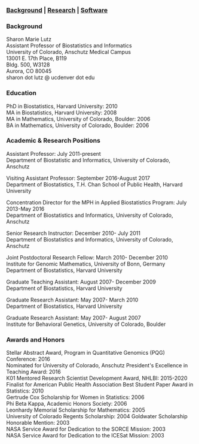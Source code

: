 ### [Background](https://SharonLutz.github.io)  | [Research](https://SharonLutz.github.io/research) | [Software](https://SharonLutz.github.io/software)

### Background
Sharon Marie Lutz  
Assistant Professor of Biostatistics and Informatics  
University of Colorado, Anschutz Medical Campus  
13001 E. 17th Place, B119  
Bldg. 500, W3128  
Aurora, CO 80045 <br>
sharon dot lutz @ ucdenver dot edu

### Education
PhD in Biostatistics, Harvard University: 2010<br>
MA in Biostatistics, Harvard University: 2008<br>
MA in Mathematics, University of Colorado, Boulder: 2006<br>
BA in Mathematics, University of Colorado, Boulder: 2006

### Academic & Research Positions
Assistant Professor: July 2011-present<br>
Department of Biostatistic and Informatics, University of Colorado, Anschutz

Visiting Assistant Professor: September 2016-August 2017<br>
Department of Biostatistics, T.H. Chan School of Public Health, Harvard University

Concentration Director for the MPH in Applied Biostatistics Program: July 2013-May 2016<br>
Department of Biostatistics and Informatics, University of Colorado, Anschutz

Senior Research Instructor: December 2010- July 2011<br>
Department of Biostatistics and Informatics, University of Colorado, Anschutz

Joint Postdoctoral Research Fellow: March 2010- December 2010<br>
Institute for Genomic Mathematics, University of Bonn, Germany<br>
Department of Biostatistics, Harvard University

Graduate Teaching Assistant: August 2007- December 2009<br>
Department of Biostatistics, Harvard University

Graduate Research Assistant: May 2007- March 2010<br>
Department of Biostatistics, Harvard University

Graduate Research Assistant: May 2007- August 2007<br>
Institute for Behavioral Genetics, University of Colorado, Boulder

### Awards and Honors
Stellar Abstract Award, Program in Quantitative Genomics (PQG) Conference: 2016<br>
Nominated for University of Colorado, Anschutz President's Excellence in Teaching Award: 2016<br>
K01 Mentored Research Scientist Development Award, NHLBI: 2015-2020<br>
Finalist for American Public Health Association Best Student Paper Award in Statistics: 2010<br>
Gertrude Cox Scholarship for Women in Statistics: 2006<br>
Phi Beta Kappa, Academic Honors Society: 2006<br>
Leonhardy Memorial Scholarship for Mathematics: 2005<br> 
University of Colorado Regents Scholarship: 2004 
Goldwater Scholarship Honorable Mention: 2003<br>
NASA Service Award for Dedication to the SORCE Mission: 2003<br>
NASA Service Award for Dedication to the ICESat Mission: 2003
